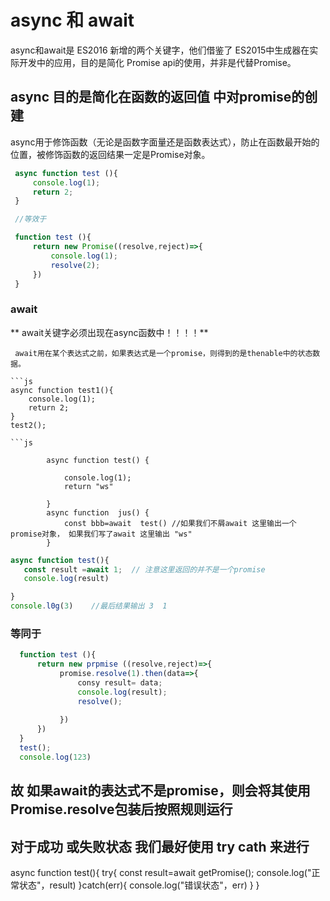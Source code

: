 # async 和 await

async和await是 ES2016 新增的两个关键字，他们借鉴了 ES2015中生成器在实际开发中的应用，目的是简化 Promise api的使用，并非是代替Promise。

## async   目的是简化在函数的返回值 中对promise的创建

async用于修饰函数（无论是函数字面量还是函数表达式），防止在函数最开始的位置，被修饰函数的返回结果一定是Promise对象。

```js
 async function test (){
     console.log(1);
     return 2;
 }

 //等效于

 function test (){
     return new Promise((resolve,reject)=>{
         console.log(1);
         resolve(2);
     })
 }

 ``` 
  ### await 
   ** await关键字必须出现在async函数中！！！！**
     
     await用在某个表达式之前，如果表达式是一个promise，则得到的是thenable中的状态数据。

    ```js
    async function test1(){
        console.log(1);
        return 2;
    }
    test2();



```
```js
    
        async function test() {
            
            console.log(1);
            return "ws"
        
        }
        async function  jus() {
            const bbb=await  test() //如果我们不屑await 这里输出一个promise对象， 如果我们写了await 这里输出 "ws"
        }
 ```
 ``` js
async function test(){
    const result =await 1;  // 注意这里返回的并不是一个promise
    console.log(result)

}
console.l0g(3)    //最后结果输出 3  1
```
### 等同于
```js
  function test (){
      return new prpmise ((resolve,reject)=>{
           promise.resolve(1).then(data=>{
               consy result= data;
               console.log(result);
               resolve();
                
           })
      })
  }
  test();
  console.log(123)
  ```

  ## 故 如果await的表达式不是promise，则会将其使用Promise.resolve包装后按照规则运行

## 对于成功 或失败状态 我们最好使用 try cath 来进行
async function test(){
    try{
        const result=await getPromise();
        console.log("正常状态"，result)
    }catch(err){
        console.log("错误状态"，err)
    }
}
    